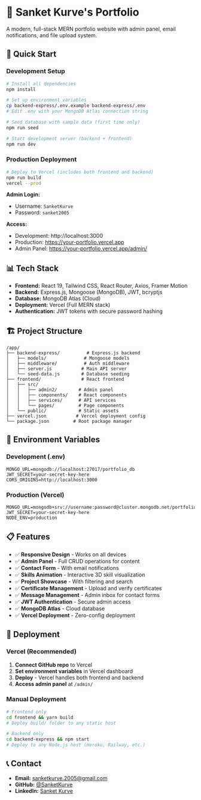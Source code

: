 # 🎨 Sanket Kurve's Portfolio

A modern, full-stack MERN portfolio website with admin panel, email notifications, and file upload system.

## 🚀 Quick Start

### Development Setup
```bash
# Install all dependencies
npm install

# Set up environment variables
cp backend-express/.env.example backend-express/.env
# Edit .env with your MongoDB Atlas connection string

# Seed database with sample data (first time only)
npm run seed

# Start development server (backend + frontend)
npm run dev
```

### Production Deployment
```bash
# Deploy to Vercel (includes both frontend and backend)
npm run build
vercel --prod
```

**Admin Login:**
- Username: `SanketKurve`
- Password: `sanket2005`

**Access:**
- Development: http://localhost:3000
- Production: https://your-portfolio.vercel.app
- Admin Panel: https://your-portfolio.vercel.app/admin/

## 📊 Tech Stack

- **Frontend:** React 19, Tailwind CSS, React Router, Axios, Framer Motion
- **Backend:** Express.js, Mongoose (MongoDB), JWT, bcryptjs
- **Database:** MongoDB Atlas (Cloud)
- **Deployment:** Vercel (Full MERN stack)
- **Authentication:** JWT tokens with secure password hashing

## 🏗️ Project Structure

```
/app/
├── backend-express/          # Express.js backend
│   ├── models/              # Mongoose models
│   ├── middleware/          # Auth middleware
│   ├── server.js           # Main API server
│   └── seed-data.js        # Database seeding
├── frontend/               # React frontend
│   ├── src/
│   │   ├── admin2/        # Admin panel
│   │   ├── components/    # React components
│   │   ├── services/      # API services
│   │   └── pages/         # Page components
│   └── public/            # Static assets
├── vercel.json           # Vercel deployment config
└── package.json         # Root package manager
```

## 🔧 Environment Variables

### Development (.env)
```env
MONGO_URL=mongodb://localhost:27017/portfolio_db
JWT_SECRET=your-secret-key-here
CORS_ORIGINS=http://localhost:3000
```

### Production (Vercel)
```env
MONGO_URL=mongodb+srv://username:password@cluster.mongodb.net/portfolio_db
JWT_SECRET=your-secret-key-here
NODE_ENV=production
```

## 📋 Features

- ✅ **Responsive Design** - Works on all devices
- ✅ **Admin Panel** - Full CRUD operations for content
- ✅ **Contact Form** - With email notifications
- ✅ **Skills Animation** - Interactive 3D skill visualization
- ✅ **Project Showcase** - With filtering and search
- ✅ **Certificate Management** - Upload and verify certificates
- ✅ **Message Management** - Admin inbox for contact forms
- ✅ **JWT Authentication** - Secure admin access
- ✅ **MongoDB Atlas** - Cloud database
- ✅ **Vercel Deployment** - Zero-config deployment

## 🚀 Deployment

### Vercel (Recommended)
1. **Connect GitHub repo** to Vercel
2. **Set environment variables** in Vercel dashboard
3. **Deploy** - Vercel handles both frontend and backend
4. **Access admin panel** at `/admin/`

### Manual Deployment
```bash
# Frontend only
cd frontend && yarn build
# Deploy build/ folder to any static host

# Backend only
cd backend-express && npm start
# Deploy to any Node.js host (Heroku, Railway, etc.)
```

## 📞 Contact

- **Email:** sanketkurve.2005@gmail.com
- **GitHub:** [@SanketKurve](https://github.com/SanketKurve)
- **LinkedIn:** [Sanket Kurve](https://www.linkedin.com/in/sanket-kurve-03a8b3196)

